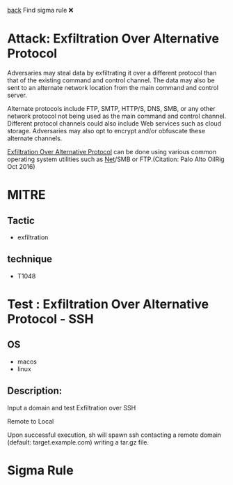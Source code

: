 
[back](../index.md)
Find sigma rule :x: 

# Attack: Exfiltration Over Alternative Protocol 

Adversaries may steal data by exfiltrating it over a different protocol than that of the existing command and control channel. The data may also be sent to an alternate network location from the main command and control server.  

Alternate protocols include FTP, SMTP, HTTP/S, DNS, SMB, or any other network protocol not being used as the main command and control channel. Different protocol channels could also include Web services such as cloud storage. Adversaries may also opt to encrypt and/or obfuscate these alternate channels. 

[Exfiltration Over Alternative Protocol](https://attack.mitre.org/techniques/T1048) can be done using various common operating system utilities such as [Net](https://attack.mitre.org/software/S0039)/SMB or FTP.(Citation: Palo Alto OilRig Oct 2016) 

# MITRE
## Tactic
  - exfiltration


## technique
  - T1048


# Test : Exfiltration Over Alternative Protocol - SSH
## OS
  - macos
  - linux


## Description:
Input a domain and test Exfiltration over SSH

Remote to Local

Upon successful execution, sh will spawn ssh contacting a remote domain (default: target.example.com) writing a tar.gz file.


# Sigma Rule

